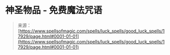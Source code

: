 <!--yml

category: 未分类

date: 2024-06-12 18:59:15

-->

# 神圣物品 - 免费魔法咒语

> 来源：[https://www.spellsofmagic.com/spells/luck_spells/good_luck_spells/17929/page.html#0001-01-01](https://www.spellsofmagic.com/spells/luck_spells/good_luck_spells/17929/page.html#0001-01-01)
